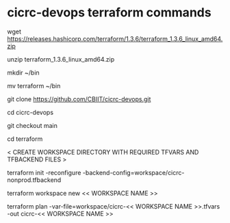# cicrc-devops terraform commands

wget https://releases.hashicorp.com/terraform/1.3.6/terraform_1.3.6_linux_amd64.zip

unzip terraform_1.3.6_linux_amd64.zip

mkdir ~/bin

mv terraform ~/bin

git clone https://github.com/CBIIT/cicrc-devops.git

cd cicrc-devops

git checkout main

cd terraform

< CREATE WORKSPACE DIRECTORY WITH REQUIRED TFVARS AND TFBACKEND FILES >

terraform init -reconfigure -backend-config=workspace/cicrc-nonprod.tfbackend

terraform workspace new << WORKSPACE NAME >>

terraform plan -var-file=workspace/cicrc-<< WORKSPACE NAME >>.tfvars -out cicrc-<< WORKSPACE NAME >>